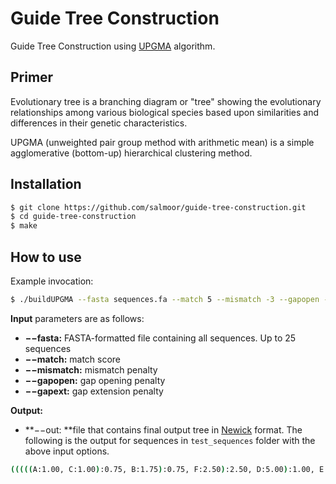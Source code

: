 #  Guide Tree Construction

Guide Tree Construction using [UPGMA](https://en.wikipedia.org/wiki/UPGMA) algorithm.

## Primer

Evolutionary tree is a branching diagram or "tree" showing the evolutionary relationships among various biological species based upon similarities and differences in their genetic characteristics.

UPGMA (unweighted pair group method with arithmetic mean) is a simple agglomerative (bottom-up) hierarchical clustering method.

## Installation

```bash
$ git clone https://github.com/salmoor/guide-tree-construction.git
$ cd guide-tree-construction
$ make
```

## How to use

Example invocation:

```bash
$ ./buildUPGMA --fasta sequences.fa --match 5 --mismatch -3 --gapopen -8 --gapext -1 --out sequences.tree
```

**Input** parameters are as follows:

- **−−fasta:** FASTA-formatted file containing all sequences. Up to 25 sequences
- **−−match:** match score
- **−−mismatch:** mismatch penalty
- **−−gapopen:** gap opening penalty
- **−−gapext:** gap extension penalty



**Output:**

- **−−out: **file that contains final output tree in [Newick](https://en.wikipedia.org/wiki/Newick_format) format. The following is the output for sequences in `test_sequences` folder with the above input options.

```bash
(((((A:1.00, C:1.00):0.75, B:1.75):0.75, F:2.50):2.50, D:5.00):1.00, E:6.00);
```